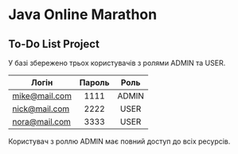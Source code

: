 # Java Online Marathon
## To-Do List Project

У базі збережено трьох користувачів з ролями ADMIN та USER.

| Логін         | Пароль | Роль  |
| ------------- |:------:|:-----:|
| mike@mail.com | 1111   | ADMIN |
| nick@mail.com | 2222   | USER  |
| nora@mail.com | 3333   | USER  |

Користувач з роллю ADMIN має повний доступ до всіх ресурсів.
